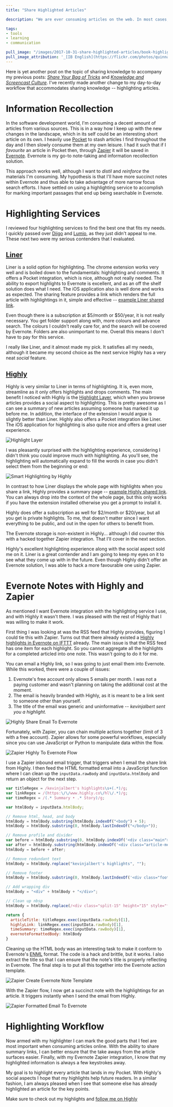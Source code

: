 ```yaml
---
title: "Share Highlighted Articles"

description: "We are ever consuming articles on the web. In most cases, the articles that interest me are highly technical and informative. Just like a book, you would highlight the important passages for future recollection. In this post, I present my use of the Highly highlighting service to record, retrieve, and share highlights."

tags:
- tools
- learning
- communication

pull_image: "/images/2017-10-31-share-highlighted-articles/book-highlighter.jpg"
pull_image_attribution: '_[IB English](https://flickr.com/photos/quinnanya/3242150010 "IB English") by [quinn.anya](https://flickr.com/people/quinnanya) is licensed under [CC BY-SA](https://creativecommons.org/licenses/by-sa/2.0/)'
---
```


Here is yet another post on the topic of sharing knowledge to accompany my previous posts: _[Share Your Bag of Tricks](/share-your-bag-of-tricks/)_ and _[Knowledge and Screencast Culture](/knowledge-and-screencast-culture/)_. I've recently made another change to my day-to-day workflow that accommodates sharing knowledge -- highlighting articles.

# Information Recollection

In the software development world, I'm consuming a decent amount of articles from various sources. This is in a way how I keep up with the new changes in the landscape, which in its self could be an interesting short article on its own. I heavily use [Pocket](https://getpocket.com) to stash articles I find throughout the day and I then slowly consume them at my own leisure. I had it such that if I _favourite_ an article in Pocket then, through [Zapier](https://zapier.com) it will be saved in [Evernote](https://evernote.com). Evernote is my go-to note-taking and information recollection solution.

This approach works well, although I want to _distil_ and _reinforce_ the materials I'm consuming. My hypothesis is that I'll have more succinct notes within Evernote and thus able to take advantage of more narrow focus search efforts. I have settled on using a highlighting service to accomplish for marking important passages that end up being searchable in Evernote.

# Highlighting Services

I reviewed four highlighting services to find the best one that fits my needs. I quickly passed over [Diigo](https://diigo.com) and [Lumio](https://www.lumioapp.com), as they just didn't appeal to me. These next two were my serious contenders that I evaluated.

## [Liner](https://getliner.com)

Liner is a solid option for highlighting. The chrome extension works very well and is boiled down to the fundamentals: highlighting and comments. It offers a Pocket integration, which is nice, although not really needed. The ability to export highlights to Evernote is excellent, and as an off the shelf solution does what I need. The iOS application also is well done and works as expected. The sharing feature provides a link which renders the full article with highlightings in it, simple and effective -- [example Liner shared link](http://lnr.li/PbYky).

Even though there is a subscription at $5/month or $50/year, it is not really necessary. You get folder support along with, more colours and advance search. The colours I couldn't really care for, and the search will be covered by Evernote. Folders are also unimportant to me. Overall this means I don't have to pay for this service.

I really like Liner, and it almost made my pick. It satisfies all my needs, although it became my second choice as the next service Highly has a very neat _social_ feature.

## [Highly](https://www.highly.co)

Highly is very similar to Liner in terms of highlighting. It is, even more, streamline as it only offers highlights and drops comments. The main benefit I noticed with Highly is the [Highlight Layer](https://medium.com/highlight-to-share/the-highlight-layer-45b9a8e86476), which when you browse articles provides a social aspect to highlighting. This is pretty awesome as I can see a summary of new articles assuming someone has marked it up before me. In addition, the interface of the extension I would argue is slightly better than Liner. Highly also offers a Pocket integration like Liner. The iOS application for highlighting is also quite nice and offers a great user experience.

![Highlight Layer](/images/2017-10-31-share-highlighted-articles/highlight-layer.jpg)

I was pleasantly surprised with the highlighting experience, considering I didn't think you could improve much with highlighting. As you'll see, the highlighting will automatically expand to fill the words in case you didn't select them from the beginning or end:

![Smart Highlighting by Highly](/images/2017-10-31-share-highlighted-articles/highly-smart-highlighting.gif)

In contrast to how Liner displays the whole page with highlights when you share a link, Highly provides a summary page -- [example Highly shared link](https://www.highly.co/hl/FJrJO5TzhZt7d3). You can always drop into the context of the whole page, but this only works if you have the extension installed otherwise you get a prompt to install it.

Highly does offer a subscription as well for $2/month or $20/year, but all you get is private highlights. To me, that doesn't matter since I want everything to be public, and out in the open for others to benefit from.

The Evernote storage is non-existent in Highly... although I did counter this with a hacked together Zapier integration. That I'll cover in the next section.

Highly's excellent highlighting experience along with the social aspect sold me on it. Liner is a great contender and I am going to keep my eyes on it to see what they come up with in the future. Even though Highly didn't offer an Evernote solution, I was able to hack a more favourable one using Zapier.

# Evernote Notes with Highly and Zapier

As mentioned I want Evernote integration with the highlighting service I use, and with Highly it wasn't there. I was pleased with the rest of Highly that I was willing to make it work.

First thing I was looking at was the RSS feed that Highly provides, figuring I could tie this with Zapier. Turns out that there already existed a [Highly highlights in Evernote on IFTTT](https://ifttt.com/applets/iTCzjXUP-highly-highlights-in-evernote) already. The main issue is that the RSS feed has one item for each highlight. So you cannot aggregate all the highlights for a completed articled into one note. This wasn't going to do it for me.

You can email a Highly link, so I was going to just email them into Evernote. While this worked, there were a couple of issues:

1. Evernote's free account only allows 5 emails per month. I was not a paying customer and wasn't planning on taking the additional cost at the moment.
2. The email is heavily branded with Highly, as it is meant to be a link sent to someone other than yourself.
3. The title of the email was generic and uninformative -- _kevinjalbert sent you a highlight._

![Highly Share Email To Evernote](/images/2017-10-31-share-highlighted-articles/email-to-evernote.jpg)

Fortunately, with Zapier, you can chain multiple actions together (limit of 3 with a free account). Zapier allows for some powerful workflows, especially since you can use JavaScript or Python to manipulate data within the flow.

![Zapier Highly To Evernote Flow](/images/2017-10-31-share-highlighted-articles/zapier-highly-flow.jpg)

I use a Zapier inbound email trigger, that triggers when I email the share link from Highly. I then feed the HTML formatted email into a JavaScript function where I can clean up the `inputData.rawBody` and `inputData.htmlBody` and return an object for the next step.

```js
var titleRegex = /kevinjalbert's highlights\s+(.*)/g;
var linkRegex = /(https:\/\/www.highly.co\/hl\/.*)/g;
var timeRegex = /(.* Summary • .* Story)/g;

var htmlBody = inputData.htmlBody;

// Remove html, head, and body
htmlBody = htmlBody.substring(htmlBody.indexOf("<body") + 5);
htmlBody = htmlBody.substring(0, htmlBody.lastIndexOf("</body>"));

// Remove profile and divider
var before = htmlBody.substring(0, htmlBody.indexOf('<div class="main">'));
var after = htmlBody.substring(htmlBody.indexOf('<div class="article-meta'));
htmlBody = before + after;

// Remove redundant text
htmlBody = htmlBody.replace("kevinjalbert's highlights", "");

// Remove footer
htmlBody = htmlBody.substring(0, htmlBody.lastIndexOf('<div class="footer"'));

// Add wrapping div
htmlBody = "<div" + htmlBody + "</div>";

// Clean up nbsp
htmlBody = htmlBody.replace(/<div class="split-15" height="15" style="font-size:15px;line-height:15px;height:15px;overflow:hidden;background:transparent">&nbsp;<\/div>/g, '<div class="split-5" height="5" style="font-size:5px;line-height:5px;height:5px;overflow:hidden;background:transparent"><br /><\/div>');

return {
  articleTitle: titleRegex.exec(inputData.rawBody)[1],
  highlyLink: linkRegex.exec(inputData.rawBody)[1],
  timeSummary: timeRegex.exec(inputData.rawBody)[1],
  evernoteFormattedBody: htmlBody
}
```

Cleaning up the HTML body was an interesting task to make it conform to Evernote's [ENML](https://dev.evernote.com/doc/articles/enml.php) format. The code is a hack and brittle, but it works. I also extract the title so that I can ensure that the note's title is properly reflecting in Evernote. The final step is to put all this together into the Evernote action template.

![Zapier Create Evernote Note Template](/images/2017-10-31-share-highlighted-articles/zapier-create-evernote-note.jpg)

With the Zapier flow, I now get a succinct note with the highlightings for an article. It triggers instantly when I send the email from Highly.

![Zapier Formatted Email To Evernote](/images/2017-10-31-share-highlighted-articles/zapier-formatted-to-evernote.jpg)

# Highlighting Workflow

Now armed with my highlighter I can mark the good parts that I feel are most important when consuming articles online. With the ability to share summary links, I can better ensure that the take aways from the article surfaces easier. Finally, with my Evernote Zapier integration, I know that my highlighted information is always a few keystrokes away.

My goal is to highlight every article that lands in my Pocket. With Highly's social aspects I hope that my highlights help future readers. In a similar fashion, I am always pleased when I see that someone else has already highlighted an article for the key points.

Make sure to check out my highlights and [follow me on Highly](https://www.highly.co/by/kevinjalbert)
